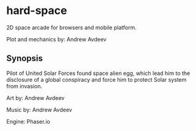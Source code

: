 # hard-space

2D space arcade for browsers and mobile platform.

Plot and mechanics by: Andrew Avdeev

## Synopsis
Pilot of United Solar Forces found space alien egg, which lead him to the disclosure of a global conspiracy and force him to protect Solar system from invasion.

Art by: Andrew Avdeev

Music by: Andrew Avdeev

Engine: Phaser.io
